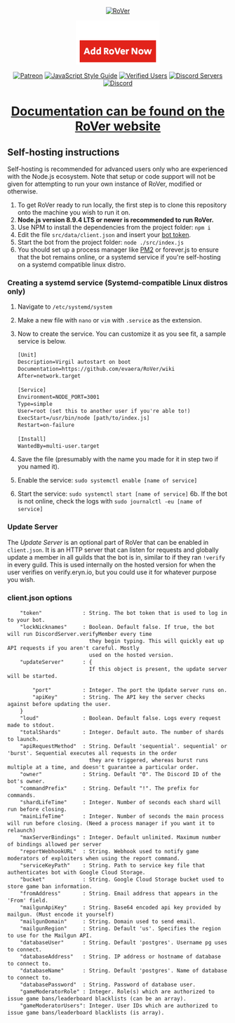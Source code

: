 <p align="center">
    <a href="https://eryn.io/RoVer/"><img src="/assets/Logo_Text.svg" alt="RoVer" height="150" /></a>
</p>

<p align="center">
    <a href="https://discordapp.com/oauth2/authorize?client_id=298796807323123712&scope=bot&permissions=402656264"><img src="/assets/Add_RoVer.png" alt="Add" /></a>
</p>

<p align="center">
  <a href="https://www.patreon.com/erynlynn"><img src="http://i.imgur.com/dujYlAK.png" alt="Patreon"></a>
  <a href="https://standardjs.com"><img src="https://img.shields.io/badge/code_style-standard-brightgreen.svg" alt="JavaScript Style Guide"></a>
  <a href="https://eryn.io/RoVer"><img src="https://img.shields.io/badge/verified%20users-3.2M%2B-brightgreen.svg" alt="Verified Users"></a>
  <a href="https://eryn.io/RoVer"><img src="https://img.shields.io/badge/total%20servers-101K%2B-brightgreen.svg" alt="Discord Servers"></a>
  <br>
  <a href="https://discord.gg/7yfwrat"><img src="https://img.shields.io/discord/425800792679645204.svg" alt="Discord"></a>
</p>

<h1 align="center"><a href="https://rover.link/#readme">Documentation can be found on the RoVer website</a></h1>

## Self-hosting instructions
Self-hosting is recommended for advanced users only who are experienced with the Node.js ecosystem. Note that setup or code support will not be given for attempting to run your own instance of RoVer, modified or otherwise.

1. To get RoVer ready to run locally, the first step is to clone this repository onto the machine you wish to run it on.
2. **Node.js version 8.9.4 LTS or newer is recommended to run RoVer.**
3. Use NPM to install the dependencies from the project folder: `npm i`
4. Edit the file `src/data/client.json` and insert your [bot token](https://discordapp.com/developers/applications/me).
5. Start the bot from the project folder: `node ./src/index.js`
6. You should set up a process manager like [PM2](http://pm2.keymetrics.io/) or forever.js to ensure that the bot remains online, or a systemd service if you're self-hosting on a systemd compatible linux distro.

### Creating a systemd service (Systemd-compatible Linux distros only)

1. Navigate to `/etc/systemd/system`
2. Make a new file with `nano` or `vim` with `.service` as the extension.
3. Now to create the service. You can customize it as you see fit, a sample service is below.
   ```
   [Unit]
   Description=Virgil autostart on boot
   Documentation=https://github.com/evaera/RoVer/wiki
   After=network.target

   [Service]
   Environment=NODE_PORT=3001
   Type=simple
   User=root (set this to another user if you're able to!)
   ExecStart=/usr/bin/node [path/to/index.js]
   Restart=on-failure

   [Install]
   WantedBy=multi-user.target
   ```

4. Save the file (presumably with the name you made for it in step two if you named it).
5. Enable the service: `sudo systemctl enable [name of service]`
6. Start the service: `sudo systemctl start [name of service]`
6b. If the bot is not online, check the logs with `sudo journalctl -eu [name of service]`

### Update Server

The *Update Server* is an optional part of RoVer that can be enabled in `client.json`. It is an HTTP server that can listen for requests and globally update a member in all guilds that the bot is in, similar to if they ran `!verify` in every guild. This is used internally on the hosted version for when the user verifies on verify.eryn.io, but you could use it for whatever purpose you wish.

### client.json options

```
    "token"             : String. The bot token that is used to log in to your bot.
    "lockNicknames"     : Boolean. Default false. If true, the bot will run DiscordServer.verifyMember every time
                          they begin typing. This will quickly eat up API requests if you aren't careful. Mostly
                          used on the hosted version.
    "updateServer"      : {
                          If this object is present, the update server will be started.

        "port"          : Integer. The port the Update server runs on.
        "apiKey"        : String. The API key the server checks against before updating the user.
    }
    "loud"              : Boolean. Default false. Logs every request made to stdout.
    "totalShards"       : Integer. Default auto. The number of shards to launch.
    "apiRequestMethod"  : String. Default 'sequential'. sequential' or 'burst'. Sequential executes all requests in the order
                          they are triggered, whereas burst runs multiple at a time, and doesn't guarantee a particular order.
    "owner"             : String. Default "0". The Discord ID of the bot's owner.
    "commandPrefix"     : String. Default "!". The prefix for commands.
    "shardLifeTime"     : Integer. Number of seconds each shard will run before closing.
    "mainLifeTime"      : Integer. Number of seconds the main process will run before closing. (Need a process manager if you want it to relaunch)
    "maxServerBindings" : Integer. Default unlimited. Maximum number of bindings allowed per server
    "reportWebhookURL"  : String. Webhook used to notify game moderators of exploiters when using the report command.
    "serviceKeyPath"    : String. Path to service key file that authenticates bot with Google Cloud Storage.
    "bucket"            : String. Google Cloud Storage bucket used to store game ban information.
    "fromAddress"       : String. Email address that appears in the 'From' field.
    "mailgunApiKey"     : String. Base64 encoded api key provided by mailgun. (Must encode it yourself)
    "mailgunDomain"     : String. Domain used to send email.
    "mailgunRegion"     : String. Default 'us'. Specifies the region to use for the Mailgun API.
    "databaseUser"      : String. Default 'postgres'. Username pg uses to connect.
    "databaseAddress"   : String. IP address or hostname of database to connect to.
    "databaseName"      : String. Default 'postgres'. Name of database to connect to.
    "databasePassword"  : String. Password of database user.
    "gameModeratorRole" : Integer. Role(s) which are authorized to issue game bans/leaderboard blacklists (can be an array).
    "gameModeratorUsers": Integer. User IDs which are authorized to issue game bans/leaderboard blacklists (is array).
```

